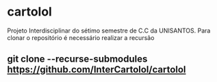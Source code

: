 # cartolol
Projeto Interdisciplinar do sétimo semestre de C.C da UNISANTOS.
Para clonar o repositório é necessário realizar a recursão

## git clone --recurse-submodules https://github.com/InterCartolol/cartolol
